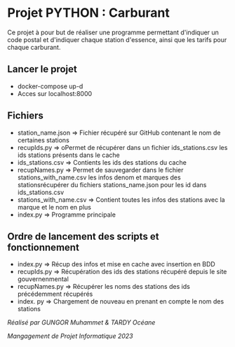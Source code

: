 # Projet PYTHON : Carburant

Ce projet à pour but de réaliser une programme permettant d'indiquer un code postal et d'indiquer chaque station d'essence, ainsi que les tarifs pour chaque carburant.

## Lancer le projet
- docker-compose up-d
- Acces sur localhost:8000

## Fichiers
- station_name.json => Fichier récupéré sur GitHub contenant le nom de certaines stations
- recupIds.py => oPermet de récupérer dans un fichier ids_stations.csv les ids stations présents dans le cache
- ids_stations.csv => Contients les ids des stations du cache
- recupNames.py => Permet de sauvegarder dans le fichier stations_with_name.csv les infos denom et marques des stationsrécupérer du fichiers stations_name.json pour les id dans ids_stations.csv
 - stations_with_name.csv => Contient toutes les infos des stations avec la marque et le nom en plus
 - index.py => Programme principale

## Ordre de lancement des scripts et fonctionnement
- index.py => Récup des infos et mise en cache avec insertion en BDD
- recupIds.py => Récupération des ids des stations récupéré depuis le site gouvernenmental
- recupNames.py  => Récupérer les noms des stations des ids précédemment récupérés
- index. py => Chargement de nouveau en prenant en compte le nom des stations


_Réalisé par GUNGOR Muhammet & TARDY Océane_

_Mangagement de Projet Informatique 2023_
